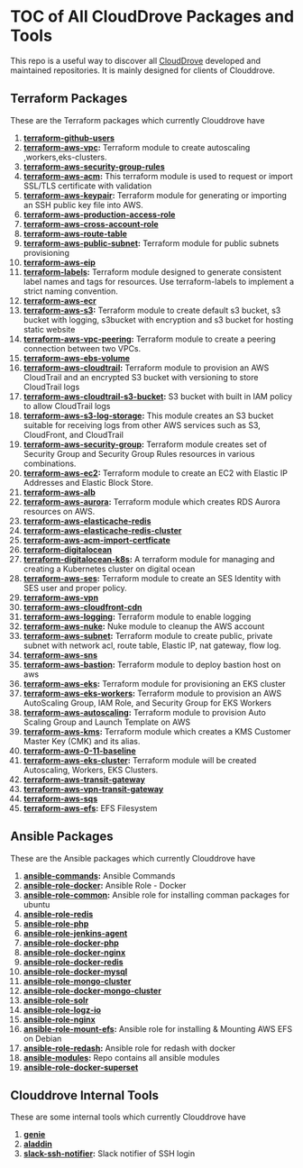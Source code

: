 # TOC of All CloudDrove Packages and Tools

This repo is a useful way to discover all [CloudDrove](https://clouddrove.com) developed and maintained repositories. It is mainly designed for clients of Clouddrove.

## Terraform Packages

These are the Terraform packages which currently Clouddrove have

1. **[terraform-github-users](https://github.com/clouddrove/terraform-github-users)**
2. **[terraform-aws-vpc](https://github.com/clouddrove/terraform-aws-vpc):** Terraform module to create autoscaling ,workers,eks-clusters.
3. **[terraform-aws-security-group-rules](https://github.com/clouddrove/terraform-aws-security-group-rules)**
4. **[terraform-aws-acm](https://github.com/clouddrove/terraform-aws-acm):** This terraform module is used to request or import SSL/TLS certificate with validation
5. **[terraform-aws-keypair](https://github.com/clouddrove/terraform-aws-keypair):** Terraform module for generating or importing an SSH public key file into AWS.
6. **[terraform-aws-production-access-role](https://github.com/clouddrove/terraform-aws-production-access-role)**
7. **[terraform-aws-cross-account-role](https://github.com/clouddrove/terraform-aws-cross-account-role)**
8. **[terraform-aws-route-table](https://github.com/clouddrove/terraform-aws-route-table)**
9. **[terraform-aws-public-subnet](https://github.com/clouddrove/terraform-aws-public-subnet):** Terraform module for public subnets provisioning
10. **[terraform-aws-eip](https://github.com/clouddrove/terraform-aws-eip)**
11. **[terraform-labels](https://github.com/clouddrove/terraform-labels):** Terraform module designed to generate consistent label names and tags for resources. Use terraform-labels to implement a strict naming convention.
12. **[terraform-aws-ecr](https://github.com/clouddrove/terraform-aws-ecr)**
13. **[terraform-aws-s3](https://github.com/clouddrove/terraform-aws-s3):** Terraform module to create default s3 bucket, s3 bucket with logging, s3bucket with encryption and s3 bucket for hosting static website
14. **[terraform-aws-vpc-peering](https://github.com/clouddrove/terraform-aws-vpc-peering):** Terraform module to create a peering connection between two VPCs.
15. **[terraform-aws-ebs-volume](https://github.com/clouddrove/terraform-aws-ebs-volume)**
16. **[terraform-aws-cloudtrail](https://github.com/clouddrove/terraform-aws-cloudtrail):** Terraform module to provision an AWS CloudTrail and an encrypted S3 bucket with versioning to store CloudTrail logs
17. **[terraform-aws-cloudtrail-s3-bucket](https://github.com/clouddrove/terraform-aws-cloudtrail-s3-bucket):** S3 bucket with built in IAM policy to allow CloudTrail logs
18. **[terraform-aws-s3-log-storage](https://github.com/clouddrove/terraform-aws-s3-log-storage):** This module creates an S3 bucket suitable for receiving logs from other AWS services such as S3, CloudFront, and CloudTrail
19. **[terraform-aws-security-group](https://github.com/clouddrove/terraform-aws-security-group):** Terraform module creates set of Security Group and Security Group Rules resources in various combinations.
20. **[terraform-aws-ec2](https://github.com/clouddrove/terraform-aws-ec2):** Terraform module to create an EC2 with Elastic IP Addresses and Elastic Block Store.
21. **[terraform-aws-alb](https://github.com/clouddrove/terraform-aws-alb)**
22. **[terraform-aws-aurora](https://github.com/clouddrove/terraform-aws-aurora):** Terraform module which creates RDS Aurora resources on AWS.
23. **[terraform-aws-elasticache-redis](https://github.com/clouddrove/terraform-aws-elasticache-redis)**
24. **[terraform-aws-elasticache-redis-cluster](https://github.com/clouddrove/terraform-aws-elasticache-redis-cluster)**
25. **[terraform-aws-acm-import-certficate](https://github.com/clouddrove/terraform-aws-acm-import-certficate)**
26. **[terraform-digitalocean](https://github.com/clouddrove/terraform-digitalocean)**
27. **[terraform-digitalocean-k8s](https://github.com/clouddrove/terraform-digitalocean-k8s):** A terraform module for managing and creating a Kubernetes cluster on digital ocean
28. **[terraform-aws-ses](https://github.com/clouddrove/terraform-aws-ses):** Terraform module to create an SES Identity with SES user and proper policy.
29. **[terraform-aws-vpn](https://github.com/clouddrove/terraform-aws-vpn)**
30. **[terraform-aws-cloudfront-cdn](https://github.com/clouddrove/terraform-aws-cloudfront-cdn)**
31. **[terraform-aws-logging](https://github.com/clouddrove/terraform-aws-logging):** Terraform module to enable logging
32. **[terraform-aws-nuke](https://github.com/clouddrove/terraform-aws-nuke):** Nuke module to cleanup the AWS account 
33. **[terraform-aws-subnet](https://github.com/clouddrove/terraform-aws-subnet):** Terraform module to create public, private  subnet with network acl, route table, Elastic IP, nat gateway, flow log.
34. **[terraform-aws-sns](https://github.com/clouddrove/terraform-aws-sns)**
35. **[terraform-aws-bastion](https://github.com/clouddrove/terraform-aws-bastion):** Terraform module to deploy bastion host on aws 
36. **[terraform-aws-eks](https://github.com/clouddrove/terraform-aws-eks):** Terraform module for provisioning an EKS cluster
37. **[terraform-aws-eks-workers](https://github.com/clouddrove/terraform-aws-eks-workers):** Terraform module to provision an AWS AutoScaling Group, IAM Role, and Security Group for EKS Workers
38. **[terraform-aws-autoscaling](https://github.com/clouddrove/terraform-aws-autoscaling):** Terraform module to provision Auto Scaling Group and Launch Template on AWS
39. **[terraform-aws-kms](https://github.com/clouddrove/terraform-aws-kms):** Terraform module which creates a KMS Customer Master Key (CMK) and its alias.
40. **[terraform-aws-0-11-baseline](https://github.com/clouddrove/terraform-aws-0-11-baseline)**
41. **[terraform-aws-eks-cluster](https://github.com/clouddrove/terraform-aws-eks-cluster):** Terraform module will be created Autoscaling, Workers, EKS Clusters.
42. **[terraform-aws-transit-gateway](https://github.com/clouddrove/terraform-aws-transit-gateway)**
43. **[terraform-aws-vpn-transit-gateway](https://github.com/clouddrove/terraform-aws-vpn-transit-gateway)**
44. **[terraform-aws-sqs](https://github.com/clouddrove/terraform-aws-sqs)**
45. **[terraform-aws-efs](https://github.com/clouddrove/terraform-aws-efs):** EFS Filesystem

## Ansible Packages

These are the Ansible packages which currently Clouddrove have

1. **[ansible-commands](https://github.com/clouddrove/ansible-commands):** Ansible Commands
2. **[ansible-role-docker](https://github.com/clouddrove/ansible-role-docker):** Ansible Role - Docker
3. **[ansible-role-common](https://github.com/clouddrove/ansible-role-common):** Ansible role for installing comman packages for ubuntu
4. **[ansible-role-redis](https://github.com/clouddrove/ansible-role-redis)**
5. **[ansible-role-php](https://github.com/clouddrove/ansible-role-php)**
6. **[ansible-role-jenkins-agent](https://github.com/clouddrove/ansible-role-jenkins-agent)**
7. **[ansible-role-docker-php](https://github.com/clouddrove/ansible-role-docker-php)**
8. **[ansible-role-docker-nginx](https://github.com/clouddrove/ansible-role-docker-nginx)**
9. **[ansible-role-docker-redis](https://github.com/clouddrove/ansible-role-docker-redis)**
10. **[ansible-role-docker-mysql](https://github.com/clouddrove/ansible-role-docker-mysql)**
11. **[ansible-role-mongo-cluster](https://github.com/clouddrove/ansible-role-mongo-cluster)**
12. **[ansible-role-docker-mongo-cluster](https://github.com/clouddrove/ansible-role-docker-mongo-cluster)**
13. **[ansible-role-solr](https://github.com/clouddrove/ansible-role-solr)**
14. **[ansible-role-logz-io](https://github.com/clouddrove/ansible-role-logz-io)**
15. **[ansible-role-nginx](https://github.com/clouddrove/ansible-role-nginx)**
16. **[ansible-role-mount-efs](https://github.com/clouddrove/ansible-role-mount-efs):** Ansible role for installing & Mounting AWS EFS on Debian
17. **[ansible-role-redash](https://github.com/clouddrove/ansible-role-redash):** Ansible role for redash with docker
18. **[ansible-modules](https://github.com/clouddrove/ansible-modules):** Repo contains all ansible modules 
19. **[ansible-role-docker-superset](https://github.com/clouddrove/ansible-role-docker-superset)**

## Clouddrove Internal Tools

These are some internal tools which currently Clouddrove have

1. **[genie](https://github.com/clouddrove/genie)**
2. **[aladdin](https://github.com/clouddrove/aladdin)**
3. **[slack-ssh-notifier](https://github.com/clouddrove/slack-ssh-notifier):** Slack notifier of SSH login

